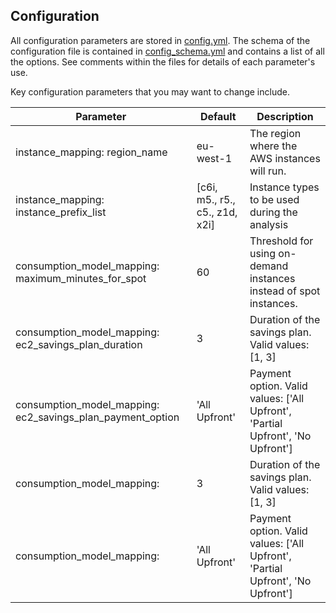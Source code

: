 ## Configuration

All configuration parameters are stored in [config.yml](https://github.com/aws-samples/hpc-cost-simulator/blob/main/config.yml).
The schema of the configuration file is contained in [config_schema.yml](https://github.com/aws-samples/hpc-cost-simulator/blob/main/config_schema.yml)
and contains a list of all the options.
See comments within the files for details of each parameter's use.

Key configuration parameters that you may want to change include.

| Parameter | Default | Description |
|-----------|---------|-------------|
| instance_mapping: region_name | eu-west-1| The region where the AWS instances will run. |
| instance_mapping: instance_prefix_list | [c6i, m5., r5., c5., z1d, x2i] | Instance types to be used during the analysis |
| consumption_model_mapping: maximum_minutes_for_spot | 60 | Threshold for using on-demand instances instead of spot instances.|
| consumption_model_mapping: ec2_savings_plan_duration | 3 | Duration of the savings plan. Valid values: [1, 3] |
| consumption_model_mapping: ec2_savings_plan_payment_option | 'All Upfront' | Payment option. Valid values: ['All Upfront', 'Partial Upfront', 'No Upfront'] |
| consumption_model_mapping: | 3 | Duration of the savings plan. Valid values: [1, 3] |
| consumption_model_mapping: | 'All Upfront' | Payment option. Valid values: ['All Upfront', 'Partial Upfront', 'No Upfront'] | 